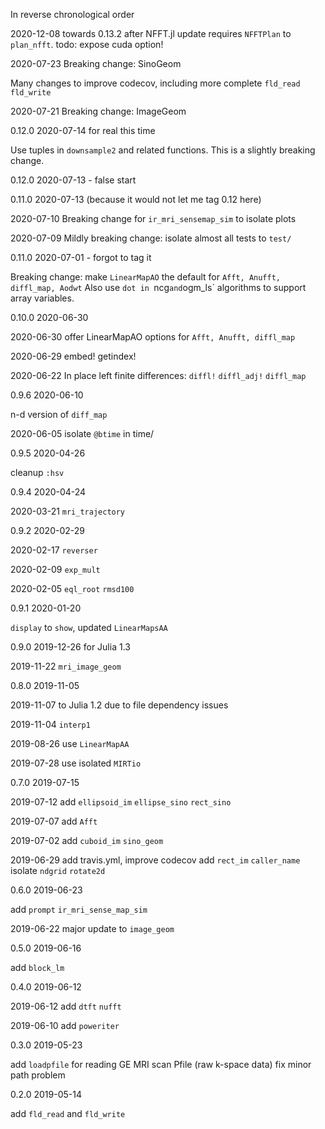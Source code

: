 In reverse chronological order

2020-12-08
towards 0.13.2 after NFFT.jl update requires `NFFTPlan` to `plan_nfft`.
todo: expose cuda option!

2020-07-23
Breaking change: SinoGeom

Many changes to improve codecov, including more complete `fld_read fld_write`

2020-07-21
Breaking change: ImageGeom

0.12.0 2020-07-14 for real this time

Use tuples in `downsample2` and related functions.
This is a slightly breaking change.

0.12.0 2020-07-13 - false start

0.11.0 2020-07-13 (because it would not let me tag 0.12 here)

2020-07-10
Breaking change for `ir_mri_sensemap_sim` to isolate plots

2020-07-09
Mildly breaking change: isolate almost all tests to `test/`

0.11.0 2020-07-01 - forgot to tag it

Breaking change: make `LinearMapAO` the default
for `Afft, Anufft, diffl_map, Aodwt`
Also use `dot in `ncg` and `ogm_ls` algorithms
to support array variables.

0.10.0 2020-06-30

2020-06-30
offer LinearMapAO options for `Afft, Anufft, diffl_map`

2020-06-29
embed! getindex!

2020-06-22
In place left finite differences: `diffl!` `diffl_adj!` `diffl_map`

0.9.6 2020-06-10

n-d version of `diff_map`

2020-06-05 isolate `@btime` in time/

0.9.5 2020-04-26

cleanup `:hsv`

0.9.4 2020-04-24

2020-03-21
`mri_trajectory`

0.9.2 2020-02-29

2020-02-17
`reverser`

2020-02-09
`exp_mult`

2020-02-05
`eql_root` `rmsd100`

0.9.1 2020-01-20

`display` to `show`, updated `LinearMapsAA`

0.9.0 2019-12-26 for Julia 1.3

2019-11-22
`mri_image_geom`

0.8.0 2019-11-05

2019-11-07
to Julia 1.2 due to file dependency issues

2019-11-04
`interp1`

2019-08-26
use `LinearMapAA`

2019-07-28
use isolated `MIRTio`

0.7.0 2019-07-15

2019-07-12
add `ellipsoid_im` `ellipse_sino` `rect_sino`

2019-07-07
add `Afft`

2019-07-02
add `cuboid_im` `sino_geom`

2019-06-29
add travis.yml, improve codecov
add `rect_im` `caller_name`
isolate `ndgrid` `rotate2d`

0.6.0 2019-06-23

add `prompt` `ir_mri_sense_map_sim`

2019-06-22
major update to `image_geom`

0.5.0 2019-06-16

add `block_lm`

0.4.0 2019-06-12

2019-06-12
add `dtft` `nufft`

2019-06-10
add `poweriter`

0.3.0 2019-05-23

add `loadpfile` for reading GE MRI scan Pfile (raw k-space data)
fix minor path problem

0.2.0 2019-05-14

add `fld_read` and `fld_write`
